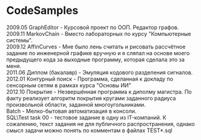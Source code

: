 # CodeSamples
2009.05 GraphEditor - Курсовой проект по ООП. Редактор графов.<br/>
2009.11 MarkovChain - Вместо лабораторных по курсу "Компьютерные системы".<br/>
2009.12 AffinCurves - Мне было лень считать и рисовать рассчётное задание по инженерной графике вручную и я сляпал на основе моего предыдущего кода за выходные программу, которая сделала это за меня.<br/>
2011.06 Диплом (бакалавр) - Эмуляция кодового разделения сигналов.<br/>
2012.01 Контурный поиск - Программа, сделанная к докладу по сенсорным сетям в рамках курса "Основы ИИ" <br/>
2012.10 Покрытие - Незвершённая программа к диполму магистра. По факту реализует алгоритм покрытия кругами заданного радиуса произвольной области, заданной многоугольниками.<br/>
Batch - Мелко-бытовая автоматизация в консоли.<br/>
SQL\Test task 00 - тестовое задание в одну из IT-компаний. К сожалению, текст задания не для публичного распространения, однако смысл задачи можно понять по комментам в файлах TEST*.sql<br/>